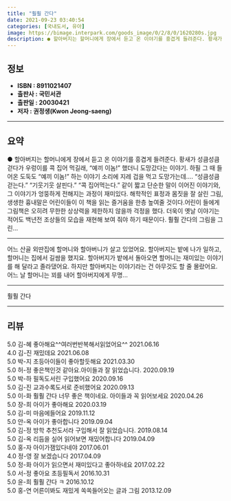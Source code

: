 ```yaml
---
title: "훨훨 간다"
date: 2021-09-23 03:40:54
categories: [국내도서, 유아]
image: https://bimage.interpark.com/goods_image/0/2/8/0/1620280s.jpg
description: ● 할아버지는 할머니에게 장에서 듣고 온 이야기를 흥겹게 들려준다. 황새가 성큼성큼 걷다가 우렁이를 콕 집어 먹길래, “예끼 이놈!” 했더니 도망갔다는 이야기. 하필 그 때 들어온 도둑도 “예끼 이놈!” 하는 이야기 소리에 지레 겁을 먹고 도망가는데…. “성큼성큼 걷는다.” “기웃기웃
---
```


## **정보**

- **ISBN : 8911021407**
- **출판사 : 국민서관**
- **출판일 : 20030421**
- **저자 : 권정생(Kwon Jeong-saeng)**

------



## **요약**

●  할아버지는 할머니에게 장에서 듣고 온 이야기를 흥겹게 들려준다. 황새가 성큼성큼 걷다가 우렁이를 콕 집어 먹길래, “예끼 이놈!” 했더니 도망갔다는 이야기. 하필 그 때 들어온 도둑도 “예끼 이놈!” 하는 이야기 소리에 지레 겁을 먹고 도망가는데…. “성큼성큼 걷는다.” “기웃기웃 살핀다.” “콕 집어먹는다.” 같이 짧고 단순한 말이 이어진 이야기와, 그 이야기가 엉뚱하게 전해지는 과정이 재미있다. 해학적인 표정과 몸짓을 잘 살린 그림, 생생한 흉내말은 어린이들이 이 책을 읽는 즐거움을 한층 높여줄 것이다.어린이 들에게 그림책은 오히려 무한한 상상력을 제한하지 않을까 걱정을 했다. 더욱이 옛날 이야기는 적어도 백년전 조상들의 모습을 재현해 보여 줘야 하기 때문이다. 훨훨 간다의 그림을 그린...

------

어느 산골 외딴집에 할머니와 할아버니가 살고 있었어요. 할아버지는 밭에 나가 일하고, 할머니는 집에서 길쌈을 했지요. 할아버지가 밭에서 돌아오면 할머니는 재미있는 이야기를 해 달라고 졸라댔어요. 하지만 할아버지는 이야기라는 건 아무것도 할 줄 몰랐어요. 어느 날 할머니는 꾀를 내어 할아버지에게 무명... 

------


훨훨 간다 

------


## **리뷰** 

5.0 김-혜 좋아해요^^여러번반복해서읽었어요^^ 2021.06.16 <br/>4.0 김-진 재밌데요  2021.06.08 <br/>5.0 박-지 초등아이들이 좋아할듯해요 2021.03.30 <br/>5.0 허-정 좋은책인것 같아요.아이들과 잘 읽었습니다. 2020.09.19 <br/>5.0 박-하 필독도서린 구입했어요 2020.09.16 <br/>5.0 김-진 교과수록도서로 준비했어요 2020.09.13 <br/>5.0 이-화 훨훨 간다 너무 좋은 책이네요. 아이들과 꼭 읽어보세요 2020.04.26 <br/>5.0 장-희 아이가 좋아해요 2020.03.19 <br/>5.0 김-미 마음에들어요  2019.11.12 <br/>5.0 안-옥 아이가 좋아합니다  2019.09.04 <br/>5.0 김-정 방학 추천도서라 구입해서 잘 읽었습니다. 2019.08.14 <br/>5.0 김-옥 리듬을 실어 읽어보면 재밌어합니다 2019.04.09 <br/>5.0 홍-자 아이가잼있다네야 2017.06.01 <br/>4.0 정-영 잘 보겠습니다 2017.04.09 <br/>5.0 정-화 아이가 읽으면서 재미있다고 좋아하네요 2017.02.22 <br/>5.0 서-정 좋아요 초등필독서 2016.10.31 <br/>5.0 윤-희 훨훨 간다 ㅋ 2016.10.12 <br/>5.0 홍-연 어른이봐도 재밌게 쏙쏙들어오는 글과 그림 2013.12.09 <br/>